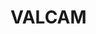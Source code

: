 # VALCAM
<emy>
<SECUREARENA>
<SECUREORTHESEPROTECT>
<V SAFE>
<FAM SAFE>
<LEE SAFE>
<IPPING TIGERISHOME.COM>


